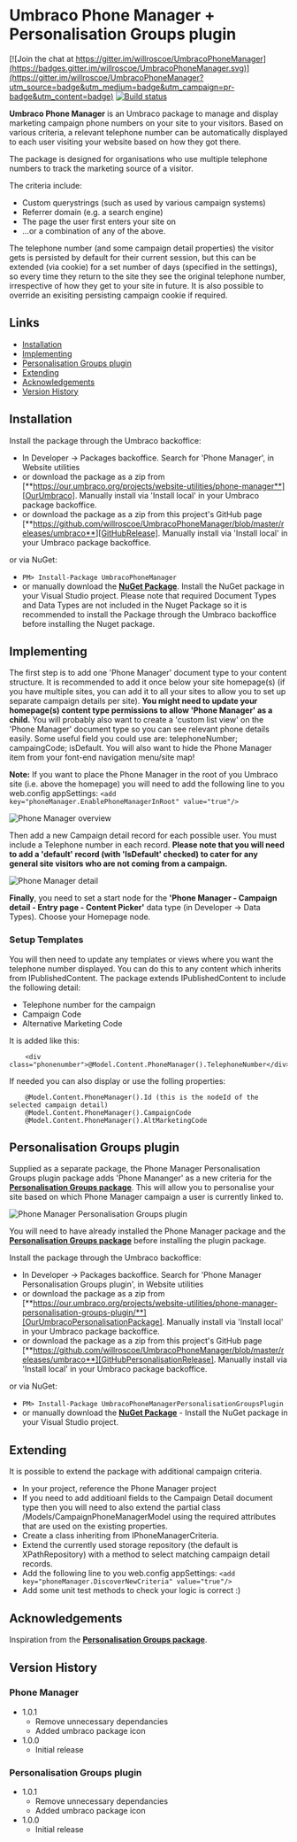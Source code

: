 # Umbraco Phone Manager + Personalisation Groups plugin

[![Join the chat at https://gitter.im/willroscoe/UmbracoPhoneManager](https://badges.gitter.im/willroscoe/UmbracoPhoneManager.svg)](https://gitter.im/willroscoe/UmbracoPhoneManager?utm_source=badge&utm_medium=badge&utm_campaign=pr-badge&utm_content=badge)  [![Build status](https://ci.appveyor.com/api/projects/status/a82kjskuk249tx5r?svg=true)](https://ci.appveyor.com/project/willroscoe/umbracophonemanager)

**Umbraco Phone Manager** is an Umbraco package to manage and display marketing campaign phone numbers on your site to your visitors. Based on various criteria, a relevant telephone number can be automatically displayed to each user visiting your website based on how they got there.

The package is designed for organisations who use multiple telephone numbers to track the marketing source of a visitor.

The criteria include:
- Custom querystrings (such as used by various campaign systems)
- Referrer domain (e.g. a search engine)
- The page the user first enters your site on
- ...or a combination of any of the above.

The telephone number (and some campaign detail properties) the visitor gets is persisted by default for their current session, but this can be extended (via cookie) for a set number of days (specified in the settings), so every time they return to the site they see the original telephone number, irrespective of how they get to your site in future. It is also possible to override an exisiting persisting campaign cookie if required.


## Links

- <a href="#installation">Installation</a>
- <a href="#implementing">Implementing</a>
- <a href="#personalisation-groups-plugin">Personalisation Groups plugin</a>
- <a href="#extending">Extending</a>
- <a href="#acknowledgements">Acknowledgements</a>
- <a href="#version-history">Version History</a>


## Installation

Install the package through the Umbraco backoffice:
- In Developer -> Packages backoffice. Search for 'Phone Manager', in Website utilities
- or download the package as a zip from [**https://our.umbraco.org/projects/website-utilities/phone-manager**][OurUmbraco]. Manually install via 'Install local' in your Umbraco package backoffice.
- or download the package as a zip from this project's GitHub page [**https://github.com/willroscoe/UmbracoPhoneManager/blob/master/releases/umbraco**][GitHubRelease]. Manually install via 'Install local' in your Umbraco package backoffice.

or via NuGet:
- ```PM> Install-Package UmbracoPhoneManager```
- or manually download the [**NuGet Package**][NuGetPackage]. Install the NuGet package in your Visual Studio project. Please note that required Document Types and Data Types are not included in the Nuget Package so it is recommended to install the Package through the Umbraco backoffice before installing the Nuget package.

[NuGetPackage]: https://www.nuget.org/packages/UmbracoPhoneManager/
[OurUmbraco]: https://our.umbraco.org/projects/website-utilities/phone-manager/
[GitHubRelease]: https://github.com/willroscoe/UmbracoPhoneManager/blob/master/releases/umbraco


## Implementing

The first step is to add one 'Phone Manager' document type to your content structure. It is recommended to add it once below your site homepage(s) (if you have multiple sites, you can add it to all your sites to allow you to set up separate campaign details per site). **You might need to update your homepage(s) content type permissions to allow 'Phone Manager' as a child.**
You will probably also want to create a 'custom list view' on the 'Phone Manager' document type so you can see relevant phone details easily. Some useful field you could use are: telephoneNumber; campaingCode; isDefault. You will also want to hide the Phone Manager item from your font-end navigation menu/site map!

**Note:** If you want to place the Phone Manager in the root of you Umbraco site (i.e. above the homepage) you will need to add the following line to you web.config appSettings:
```<add key="phoneManager.EnablePhoneManagerInRoot" value="true"/>```

![Phone Manager overview](/assets/phonemanager.jpg?raw=true "Phone Manager overview")

Then add a new Campaign detail record for each possible user. You must include a Telephone number in each record. **Please note that you will need to add a 'default' record (with 'IsDefault' checked) to cater for any general site visitors who are not coming from a campaign.**

![Phone Manager detail](/assets/campaigndetail.jpg?raw=true "Phone Manager detail")


**Finally**, you need to set a start node for the **'Phone Manager - Campaign detail - Entry page - Content Picker'** data type (in Developer -> Data Types). Choose your Homepage node.


### Setup Templates

You will then need to update any templates or views where you want the telephone number displayed. You can do this to any content which inherits from IPublishedContent. The package extends IPublishedContent to include the following detail:
- Telephone number for the campaign
- Campaign Code
- Alternative Marketing Code

It is added like this:
```
	<div class="phonenumber">@Model.Content.PhoneManager().TelephoneNumber</div>
```

If needed you can also display or use the folling properties:
```
	@Model.Content.PhoneManager().Id (this is the nodeId of the selected campaign detail)
	@Model.Content.PhoneManager().CampaignCode
	@Model.Content.PhoneManager().AltMarketingCode
```


## Personalisation Groups plugin

Supplied as a separate package, the Phone Manager Personalisation Groups plugin package adds 'Phone Mananger' as a new criteria for the [**Personalisation Groups package**][PersonalisationGroupsLink]. This will allow you to personalise your site based on which Phone Manager campaign a user is currently linked to.

![Phone Manager Personalisation Groups plugin](/assets/personalisationplugin.jpg?raw=true "Phone Manager Personalisation Groups plugin")

[PersonalisationGroupsLink]: https://our.umbraco.org/projects/website-utilities/personalisation-groups/

You will need to have already installed the Phone Manager package and the [**Personalisation Groups package**][PersonalisationGroupsLink] before installing the plugin package.

Install the package through the Umbraco backoffice:
- In Developer -> Packages backoffice. Search for 'Phone Manager Personalisation Groups plugin', in Website utilities
- or download the package as a zip from [**https://our.umbraco.org/projects/website-utilities/phone-manager-personalisation-groups-plugin/**][OurUmbracoPersonalisationPackage]. Manually install via 'Install local' in your Umbraco package backoffice.
- or download the package as a zip from this project's GitHub page [**https://github.com/willroscoe/UmbracoPhoneManager/blob/master/releases/umbraco**][GitHubPersonalisationRelease]. Manually install via 'Install local' in your Umbraco package backoffice.

or via NuGet:
- ```PM> Install-Package UmbracoPhoneManagerPersonalisationGroupsPlugin```
- or manually download the [**NuGet Package**][NuGetPersonalisationPackage] - Install the NuGet package in your Visual Studio project.

[NuGetPersonalisationPackage]: https://www.nuget.org/packages/UmbracoPhoneManagerPersonalisationGroupsPlugin/
[OurUmbracoPersonalisationPackage]: https://our.umbraco.org/projects/website-utilities/phone-manager-personalisation-groups-plugin/
[GitHubPersonalisationRelease]: https://github.com/willroscoe/UmbracoPhoneManager/blob/master/releases/umbraco


## Extending

It is possible to extend the package with additional campaign criteria.
- In your project, reference the Phone Manager project
- If you need to add additioanl fields to the Campaign Detail document type then you will need to also extend the partial class /Models/CampaignPhoneManagerModel using the required attributes that are used on the existing properties.
- Create a class inheriting from IPhoneManagerCriteria.
- Extend the currently used storage repository (the default is XPathRepository) with a method to select matching campaign detail records.
- Add the following line to you web.config appSettings:
```<add key="phoneManager.DiscoverNewCriteria" value="true"/>``` 
- Add some unit test methods to check your logic is correct :)


## Acknowledgements

Inspiration from the [**Personalisation Groups package**][PersonalisationGroupsLink].


## Version History

### Phone Manager
- 1.0.1
	- Remove unnecessary dependancies
	- Added umbraco package icon
- 1.0.0
	- Initial release

### Personalisation Groups plugin
- 1.0.1
	- Remove unnecessary dependancies
	- Added umbraco package icon
- 1.0.0
	- Initial release
